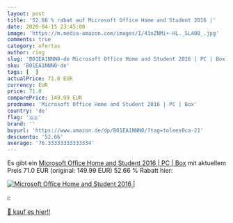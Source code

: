 ```yaml
---
layout: post
title: '52.66 % rabat auf Microsoft Office Home and Student 2016 |'
date: 2020-04-15 23:45:08
image: 'https://m.media-amazon.com/images/I/41nZNMi+-HL._SL400_.jpg'
comments: true
category: ofertas
author: ring
slug: 'B01EA1NNN0-de Microsoft Office Home and Student 2016 | PC | Box'
sku: 'B01EA1NNN0-de'
tags: [  ]
actualPrice: 71.0 EUR
currency: EUR
price: 71.0
comparePrice: 149.99 EUR
prodname: 'Microsoft Office Home and Student 2016 | PC | Box'
country: 'de'
flag: '🇩🇪'
brand: ''
buyurl: 'https://www.amazon.de/dp/B01EA1NNN0/?tag=tolees0ca-21'
descuento: '52.66'
average: '76.33333333333334'
---
```


Es gibt ein [Microsoft Office Home and Student 2016 | PC | Box](https://www.amazon.de/dp/B01EA1NNN0/?tag=tolees0ca-21) mit aktuellem Preis 71.0 EUR (original: 149.99 EUR) 52.66 % Rabatt hier:

[![Microsoft Office Home and Student 2016 |](https://m.media-amazon.com/images/I/41nZNMi+-HL._SL400_.jpg)](https://www.amazon.de/dp/B01EA1NNN0/?tag=tolees0ca-21)

ℹ️:


[🛒 kauf es hier!!](https://www.amazon.de/dp/B01EA1NNN0/?tag=tolees0ca-21)
